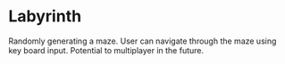 # Labyrinth
Randomly generating a maze. User can navigate through the maze using key board input. Potential to multiplayer in the future.
